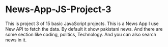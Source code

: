 # News-App-JS-Project-3
This is project 3 of 15 basic JavaScript projects. This is a News App I use New API to fetch the data. By default it show pakistani news. 
And there are some section like coding, politics, Technology.
And you can also search news in it.
